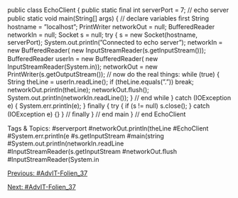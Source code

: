 public class EchoClient  {  public static ﬁnal int serverPort  = 7; // echo server
  public static void main(String[]  args) {    // declare variables ﬁrst    String hostname  = ”localhost”;    PrintWriter  networkOut  = null;    BuﬀeredReader  networkIn  = null;    Socket s = null;    try {      s = new Socket(hostname,  serverPort);      System.out.println(”Connected  to echo server”);      networkIn  = new BuﬀeredReader(  new InputStreamReader(s.getInputStream()));      BuﬀeredReader  userIn = new BuﬀeredReader(  new InputStreamReader(System.in));      networkOut  = new PrintWriter(s.getOutputStream());
      // now do the real things:      while (true) {        String theLine = userIn.readLine();        if (theLine.equals(”.”))  break;        networkOut.println(theLine);        networkOut.ﬂush();        System.out.println(networkIn.readLine());      } // end while
    } catch (IOException  e) {      System.err.println(e);    } ﬁnally {      try {        if (s != null)  s.close();      } catch (IOException  e) {}    } // ﬁnally  }  // end main
}  // end EchoClient

   Tags & Topics:
   #serverport
   #networkOut.println(theLine
   #EchoClient
   #System.err.println(e
   #s.getInputStream
   #main(string
   #System.out.println(networkIn.readLine
   #InputStreamReader(s.getInputStream
   #networkOut.ﬂush
   #InputStreamReader(System.in

[Previous: #AdvIT-Folien_37](AdvIT-Folien_37.md)

[Next: #AdvIT-Folien_37](AdvIT-Folien_37.md)